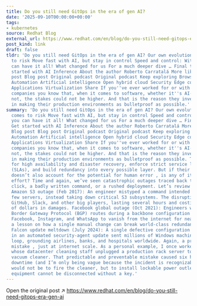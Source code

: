 ```yaml
---
title: Do you still need GitOps in the era of gen AI?
date: '2025-09-10T00:00:00+00:00'
tags:
- kubernetes
source: Redhat Blog
external_url: https://www.redhat.com/en/blog/do-you-still-need-gitops-era-gen-ai
post_kind: link
draft: false
tldr: 'Do you still need GitOps in the era of gen AI? Our own evolution when it comes
  to risk Move fast with AI, but stay in control Speed and control: With GitOps, you
  can have it all! What changed for us For a much deeper dive … Final thoughts Get
  started with AI Inference About the author Roberto Carratalá More like this Blog
  post Blog post Original podcast Original podcast Keep exploring Browse by channel
  Automation Artificial intelligence Open hybrid cloud Security Edge computing Infrastructure
  Applications Virtualization Share If you''ve ever worked for or with enterprise
  companies you know that, when it comes to software, whether it''s AI-powered or
  not, the stakes could not be higher. And that is the reason they invest heavily
  in making their production environments as bulletproof as possible.'
summary: 'Do you still need GitOps in the era of gen AI? Our own evolution when it
  comes to risk Move fast with AI, but stay in control Speed and control: With GitOps,
  you can have it all! What changed for us For a much deeper dive … Final thoughts
  Get started with AI Inference About the author Roberto Carratalá More like this
  Blog post Blog post Original podcast Original podcast Keep exploring Browse by channel
  Automation Artificial intelligence Open hybrid cloud Security Edge computing Infrastructure
  Applications Virtualization Share If you''ve ever worked for or with enterprise
  companies you know that, when it comes to software, whether it''s AI-powered or
  not, the stakes could not be higher. And that is the reason they invest heavily
  in making their production environments as bulletproof as possible. They will architect
  for high availability and disaster recovery, enforce strict service level agreements
  (SLAs), and build redundancy into every possible layer. But if their architecture
  doesn’t also account for the potential for human error , is any of it worth the
  effort? Time and again, we’ve seen catastrophic outages traced back to a wrong mouse
  click, a badly written command, or a rushed deployment. Let’s review a few of them:
  Amazon S3 outage (Feb 2017): An engineer mistyped a command intended to remove a
  few servers, instead taking down critical S3 subsystems. The disruption affected
  GitHub, Slack, and other big players, lasting several hours and costing billions
  of dollars in damages. Facebook global outage (Oct 2021): Engineers withdrew critical
  Border Gateway Protocol (BGP) routes during a backbone configuration change, causing
  Facebook, Instagram, and WhatsApp to vanish from the internet for nearly six hours,
  a lesson on how a single manual change can break world-class redundancy. CrowdStrike
  Falcon update meltdown (July 2024): A single defective configuration file shipped
  in an automated security-agent update sent millions of Windows machines into a reboot
  loop, grounding airlines, banks, and hospitals worldwide. Again, a preventable human
  mistake , just at internet scale. As a personal example, I once worked with a customer
  whose datacenter cleaning staff unplugged a production rack server to plug in a
  vacuum cleaner. That predictable and preventable mistake caused six hours of serious
  downtime (and I’m only being vague because the incident is recognizable). The solution
  would not be to fire the cleaner, but to install lockable power outlets, so critical
  equipment cannot be disconnected without a key.'
---
```

Open the original post ↗ https://www.redhat.com/en/blog/do-you-still-need-gitops-era-gen-ai
